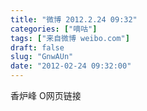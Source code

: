 ```yaml
---
title: "微博 2012.2.24 09:32"
categories: ["嘀咕"]
tags: ["来自微博 weibo.com"]
draft: false
slug: "GnwAUn"
date: "2012-02-24 09:32:00"
---
```


<p>香炉峰 O网页链接 ​​​​</p>
